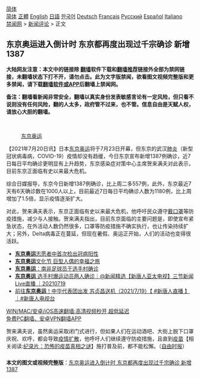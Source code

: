  <!-- 面包屑导航 --> <div class="breadcrumb"><!-- GTranslate: https://gtranslate.io/ -->  <div class="switcher notranslate">  <div class="selected">  <a href="#" onclick="return false;"> 简体</a>  </div>  <div class="option">  <a href="https://www.bannedbook.org" onclick="doGTranslate('zh-CN|zh-CN');jQuery('div.switcher div.selected a').html(jQuery(this).html());return false;" title="简体中文" class="nturl selected"> 简体</a>  <a href="https://www.bannedbook.org/zh-tw/" onclick="doGTranslate('zh-CN|zh-TW');jQuery('div.switcher div.selected a').html(jQuery(this).html());return false;" title="繁體中文" class="nturl"> 正體</a>  <a href="https://www.bannedbook.org/en/" onclick="doGTranslate('zh-CN|en');jQuery('div.switcher div.selected a').html(jQuery(this).html());return false;" title="English" class="nturl"> English</a>  <a href="https://www.bannedbook.org/ja/" onclick="doGTranslate('zh-CN|ja');jQuery('div.switcher div.selected a').html(jQuery(this).html());return false;" title="日本語" class="nturl"> 日語</a>  <a href="https://www.bannedbook.org/ko/" onclick="doGTranslate('zh-CN|ko');jQuery('div.switcher div.selected a').html(jQuery(this).html());return false;" title="한국어" class="nturl"> 한국어</a>  <a href="https://www.bannedbook.org/de/" onclick="doGTranslate('zh-CN|de');jQuery('div.switcher div.selected a').html(jQuery(this).html());return false;" title="Deutsch" class="nturl"> Deutsch</a>  <a href="https://www.bannedbook.org/fr/" onclick="doGTranslate('zh-CN|fr');jQuery('div.switcher div.selected a').html(jQuery(this).html());return false;" title="Français" class="nturl"> Français</a>  <a href="https://www.bannedbook.org/ru/" onclick="doGTranslate('zh-CN|ru');jQuery('div.switcher div.selected a').html(jQuery(this).html());return false;" title="Русский" class="nturl"> Русский</a>  <a href="https://www.bannedbook.org/es/" onclick="doGTranslate('zh-CN|es');jQuery('div.switcher div.selected a').html(jQuery(this).html());return false;" title="Español" class="nturl"> Español</a>  <a href="https://www.bannedbook.org/it/" onclick="doGTranslate('zh-CN|it');jQuery('div.switcher div.selected a').html(jQuery(this).html());return false;" title="Italiano" class="nturl"> Italiano</a>  </div>  </div>      <div class='breadcrumb-sub'><!-- Breadcrumb NavXT 6.3.0 --> <a href="https://www.bannedbook.org/" class="home">禁闻网</a> &gt; <a href="https://www.bannedbook.org/bnews/comments/" class="category">新闻评论</a> &gt; 正文</div></div><h2>东京奥运进入倒计时 东京都再度出现过千宗确诊 新增1387</h2> <p class="notice"><b>大陆网友注意：本文中的链接除 <a href="https://github.com/bannedbook/fanqiang" >翻墙</a>软件下载和<a href="https://github.com/killgcd/justmysocks/blob/master/README.md">翻墙推荐</a>链接外全部为禁网链接，未翻墙状态下打不开，请勿点击。此为文字版禁闻，欲看图文视频完整版和更多禁闻，请下载<a href="https://github.com/bannedbook/fanqiang">翻墙软件或APP</a>后翻墙上禁闻网。</p><p>备注：翻墙看新闻非常安全，翻墙以真实身份发表敏感言论有一定风险，但只看不说则没有任何风险，翻的人太多，政府管不过来，也不管。信息自由是天赋人权，请放心大胆的翻墙。</b></p>  <div class="entry"> <br /> <figure><a href="https://i0.wp.com/upload-images-bucket-v64rleca837do.s3.eu-west-1.amazonaws.com/wp-content/uploads/2021/07/20140002/%E6%9D%B1%E4%BA%AC%E5%A5%A7%E9%81%8B-%E7%96%AB%E6%83%85%E5%8D%87%E6%BA%AB.jpg?fit=1280%2C720&#038;ssl=1" data-caption="东京奥运"></a><figcaption class="wp-caption-text"><a href="https://www.bannedbook.org/bnews/tag/%e4%b8%9c%e4%ba%ac/" class="st_tag internal_tag" rel="tag" title="标签 东京 下的日志">东京</a><a href="https://www.bannedbook.org/bnews/tag/%e5%a5%a5%e8%bf%90/" class="st_tag internal_tag" rel="tag" title="标签 奥运 下的日志">奥运</a></figcaption></figure> <p>【2021年7月20日讯】日本<a href="https://www.google.com/search?q=%E4%B8%9C%E4%BA%AC%E5%A5%A5%E8%BF%90&amp;source=lmns&amp;bih=718&amp;biw=1269&amp;client=firefox-b-d&amp;hl=zh-CN&amp;sa=X&amp;ved=2ahUKEwip74DW6PHxAhXrjEsFHXt1A3YQ_AUoAHoECAEQAA">东京奥运</a>将于7月23日开幕，但东京的武汉<a href="https://www.bannedbook.org/bnews/tag/%e8%82%ba%e7%82%8e/" class="st_tag internal_tag" rel="tag" title="标签 肺炎 下的日志">肺炎</a>（新型冠状病毒病，COVID-19）疫情却没有趋缓，今日东京宣布新增1387例确诊，近7日每日平均确诊更明显有上升趋势，东京感染症对策中心主席贺来满夫对此表示，目前东京正面临有史以来最大危机。</p> <p>综合日媒报导，东京今日新增1387例确诊，比上周二多557例，此外，东京最近7天有6天确诊数在1000人以上，目前最近7日每日平均确诊人数为1180例，比上周增加了1.5倍，显示疫情逐渐扩大。</p>  <p>对此，贺来满夫表示，东京正面临有史以来最大危机，他呼吁民众遵守<a href="https://www.bannedbook.org/bnews/tag/%E6%88%B4%E5%8F%A3%E7%BD%A9/" class="st_tag internal_tag" rel="tag" title="标签 戴口罩 下的日志">戴口罩</a>等防疫措施，减少与人接触。贺来满夫指出，目前东京面临的主要问题是，即使宣布紧急状态，在外活动人数仍然很多，口罩等防疫措施不确实执行，也让传染持续扩大；另外，Delta病毒正在蔓延，但现在暑假、奥运正开始，人们的活动也变得很活跃。</p> <ul class='op-related-articles' title='相关阅读'> <li><a href='https://www.bannedbook.org/bnews/baitai/20210720/1590746.html' target='_blank'><b>东京奥运</b>志愿者中首次检出冠病阳性</a></li> <li><a href='https://www.bannedbook.org/bnews/bannedvideo/20210720/1590307.html' target='_blank'><b>东京奥运</b>文化节 巨型人偶的幸福之旅</a></li> <li><a href='https://www.bannedbook.org/bnews/baitai/20210719/1589985.html' target='_blank'><b>东京奥运</b>：南非足球员于选手村确诊</a></li> <li><a href='https://www.bannedbook.org/bnews/bannedvideo/20210719/1589923.html' target='_blank'><b>东京奥运</b> 选手村爆运动员两人确诊｜@新闻精选【新唐人亚太电视】三节新闻Live直播 ｜20210719</a></li> <li><a href='https://www.bannedbook.org/bnews/bannedvideo/20210719/1589908.html' target='_blank'>前往<b>东京奥运</b>！中华代表团出发 苏贞昌送机（2021/7/19）【 #新唐人直播 】｜#新唐人电视台</a></li> </ul> <p class="texttj"> <a href="https://github.com/bannedbook/fanqiang/wiki/V2ray%E6%9C%BA%E5%9C%BA" target="_blank">WIN/MAC/安卓/iOS高速翻墙:高清视频秒开,超低延迟</a><br/> <a href="https://github.com/bannedbook/fanqiang/wiki/%E7%A6%81%E9%97%BB%E7%BD%91%E5%AE%89%E5%8D%93%E7%BF%BB%E5%A2%99%E6%96%B0%E9%97%BBAPP" target="_blank">免费PC翻墙、安卓VPN翻墙APP</a></p> <p>贺来满夫说，虽然奥运采取闭门式进行，但如果人们在运动酒吧、大街上脱下口罩庆祝、欢呼，都会导致<a href="https://www.bannedbook.org/bnews/tag/%E7%96%AB%E6%83%85%E6%89%A9%E6%95%A3/" class="st_tag internal_tag" rel="tag" title="标签 疫情扩散 下的日志">疫情扩散</a>，他呼吁人们继续遵守防疫措施，且直到<span class='wp_keywordlink'><a href="https://www.bannedbook.org/bnews/tculture/20160630/551027.html" title="疫苗" target="_blank">疫苗</a></span>【相关阅读:<a href='https://www.bannedbook.org/bnews/topimagenews/20180408/925060.html' target='_blank'>纪录片：恐怖的疫苗真相之谜</a>】施打普及前，都不能松懈。（<a href="https://news.ltn.com.tw/news/world/breakingnews/3610153">自由时报</a>）</p><a name='sharetosocial'></a>  <div style="margin-bottom:5px;padding-bottom:5px;clear:both"> <div id="archive-pix-1" class="banner-ads"> <!-- AuctionX Display platform tag START --> <div id="26318x728x90x621x_ADSLOT2" clicktrack="%%CLICK_URL_ESC%%"></div> <!-- AuctionX Display platform tag END --> </div> <div id="archive-pix-2" class="banner-ads"> <!-- AuctionX Display platform tag START --> <div id="26315x300x250x621x_ADSLOT2" clicktrack="%%CLICK_URL_ESC%%"></div> <!-- AuctionX Display platform tag END --> </div> </div>  <div id="archive-pix-1" class="banner-ads"> <!-- AuctionX Display platform tag START --> <div id="26318x728x90x621x_ADSLOT3" clicktrack="%%CLICK_URL_ESC%%"></div> <!-- AuctionX Display platform tag END --> </div> <div><b>本文的图文或视频完整版</b>：<a href='https://www.bannedbook.org/bnews/comments/20210720/1590857.html'>东京奥运进入倒计时 东京都再度出现过千宗确诊 新增1387</a></div>  </div><!--END ENTRY--> 